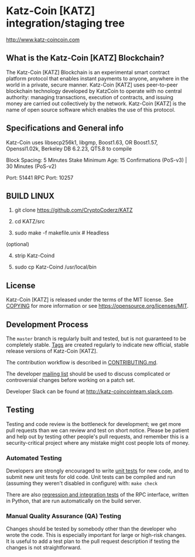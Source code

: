 Katz-Coin [KATZ] integration/staging tree
=====================================

http://www.katz-coincoin.com

What is the Katz-Coin [KATZ] Blockchain?
---------------------------

The Katz-Coin [KATZ] Blockchain is an experimental smart contract platform protocol that enables 
instant payments to anyone, anywhere in the world in a private, secure manner. 
Katz-Coin [KATZ] uses peer-to-peer blockchain technology developed by KatzCoin to operate
with no central authority: managing transactions, execution of contracts, and 
issuing money are carried out collectively by the network. Katz-Coin [KATZ] is the name of 
open source software which enables the use of this protocol.

Specifications and General info
------------------
Katz-Coin uses libsecp256k1,
			  libgmp,
			  Boost1.63,
			  OR Boost1.57,  
			  Openssl1.02k,
			  Berkeley DB 6.2.23,
			  QT5.8 to compile


Block Spacing: 5 Minutes
Stake Minimum Age: 15 Confirmations (PoS-v3) | 30 Minutes (PoS-v2)

Port: 51441
RPC Port: 10257


BUILD LINUX
-----------
1) git clone https://github.com/CryptoCoderz/KATZ

2) cd KATZ/src

3) sudo make -f makefile.unix            # Headless

(optional)

4) strip Katz-Coind

5) sudo cp Katz-Coind /usr/local/bin

License
-------

Katz-Coin [KATZ] is released under the terms of the MIT license. See [COPYING](COPYING) for more
information or see https://opensource.org/licenses/MIT.

Development Process
-------------------

The `master` branch is regularly built and tested, but is not guaranteed to be
completely stable. [Tags](https://github.com/CryptoCoderz/KATZ/tags) are created
regularly to indicate new official, stable release versions of Katz-Coin [KATZ].

The contribution workflow is described in [CONTRIBUTING.md](CONTRIBUTING.md).

The developer [mailing list](https://lists.linuxfoundation.org/mailman/listinfo/bitcoin-dev)
should be used to discuss complicated or controversial changes before working
on a patch set.

Developer Slack can be found at http://katz-coincointeam.slack.com.

Testing
-------

Testing and code review is the bottleneck for development; we get more pull
requests than we can review and test on short notice. Please be patient and help out by testing
other people's pull requests, and remember this is a security-critical project where any mistake might cost people
lots of money.

### Automated Testing

Developers are strongly encouraged to write [unit tests](/doc/unit-tests.md) for new code, and to
submit new unit tests for old code. Unit tests can be compiled and run
(assuming they weren't disabled in configure) with: `make check`

There are also [regression and integration tests](/qa) of the RPC interface, written
in Python, that are run automatically on the build server.

### Manual Quality Assurance (QA) Testing

Changes should be tested by somebody other than the developer who wrote the
code. This is especially important for large or high-risk changes. It is useful
to add a test plan to the pull request description if testing the changes is
not straightforward.
